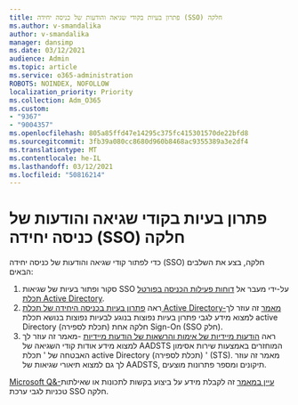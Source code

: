 ```yaml
---
title: פתרון בעיות בקודי שגיאה והודעות של כניסה יחידה (SSO) חלקה
ms.author: v-smandalika
author: v-smandalika
manager: dansimp
ms.date: 03/12/2021
audience: Admin
ms.topic: article
ms.service: o365-administration
ROBOTS: NOINDEX, NOFOLLOW
localization_priority: Priority
ms.collection: Adm_O365
ms.custom:
- "9367"
- "9004357"
ms.openlocfilehash: 805a85ffd47e14295c375fc415301570de22bfd8
ms.sourcegitcommit: 3fb39a080cc8680d960b8468ac9355389a3e2df4
ms.translationtype: MT
ms.contentlocale: he-IL
ms.lasthandoff: 03/12/2021
ms.locfileid: "50816214"
---
```

# <a name="troubleshoot-seamless-single-sign-on-sso-error-codes-and-messages"></a>פתרון בעיות בקודי שגיאה והודעות של כניסה יחידה (SSO) חלקה

כדי לפתור קודי שגיאה והודעות של כניסה יחידה (SSO) חלקה, בצע את השלבים הבאים:

1. סקור ופתור בעיות של שגיאות SSO על-ידי מעבר אל [דוחות פעילות הכניסה בפורטל תכלת Active Directory](https://docs.microsoft.com/azure/active-directory/reports-monitoring/concept-sign-ins).
2. ראה [פתרון בעיות בכניסה היחידה של תכלת Active Directory-מאמר](https://docs.microsoft.com/azure/active-directory/hybrid/tshoot-connect-sso#sign-in-failure-reasons-in-the-azure-active-directory-admin-center-needs-a-premium-license) זה עוזר לך למצוא מידע לגבי פתרון בעיות נפוצות בנוגע לבעיות נפוצות בנושא תכלת active Directory (תכלת לספירה) חלקה אחת Sign-On (SSO חלק).
3. ראה [הודעות מיידיות של אימות והרשאות של הודעות מיידיות](https://docs.microsoft.com/azure/active-directory/develop/reference-aadsts-error-codes#lookup-current-error-code-information) -מאמר זה עוזר לך למצוא מידע אודות קודי השגיאה של AADSTS המוחזרים באמצעות שירות אסימון האבטחה של ' תכלת active Directory (תכלת לספירה) ' (STS). מאמר זה עוזר לך גם למצוא תיאורי שגיאות של AADSTS, תיקונים ומספר פתרונות מוצעים.

[Microsoft Q&-עיין במאמר](https://docs.microsoft.com/answers/topics/azure-ad-single-sign-on.html) זה לקבלת מידע על ביצוע בקשות לתכונות או שאילתות טכניות לגבי ערכת SSO חלקה.

